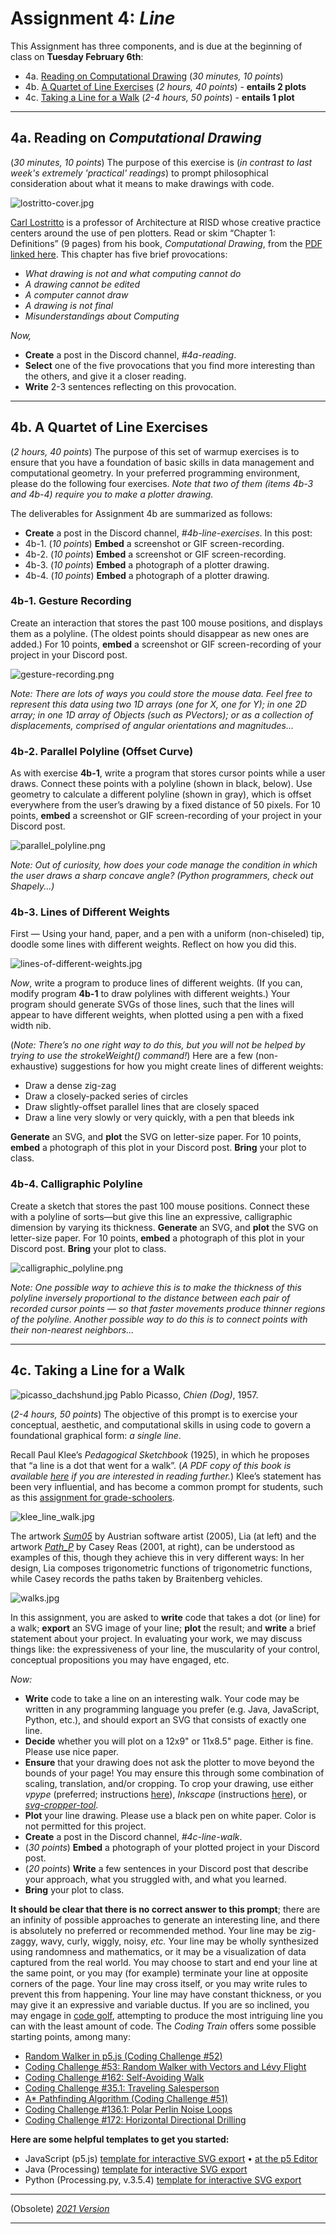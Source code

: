 # Assignment 4: *Line*

This Assignment has three components, and is due at the beginning of class on **Tuesday February 6th**: 

* 4a. [Reading on Computational Drawing](#4a-reading-on-computational-drawing) (*30 minutes, 10 points*) 
* 4b. [A Quartet of Line Exercises](#4b-a-quartet-of-line-exercises) (*2 hours, 40 points*) - **entails 2 plots**
* 4c. [Taking a Line for a Walk](#4c-taking-a-line-for-a-walk) (*2-4 hours, 50 points*) - **entails 1 plot**

---

## 4a. Reading on *Computational Drawing*

(*30 minutes, 10 points*) The purpose of this exercise is (*in contrast to last week's extremely 'practical' readings*) to prompt philosophical consideration about what it means to make drawings with code. 

![lostritto-cover.jpg](resources/lostritto-cover.jpg)

[Carl Lostritto](http://lostritto.com/drawing) is a professor of Architecture at RISD whose creative practice centers around the use of pen plotters. Read or skim “Chapter 1: Definitions” (9 pages) from his book, *Computational Drawing*, from the [PDF linked here](resources/lostritto_chapter1.pdf). This chapter has five brief provocations: 

* *What drawing is not and what computing cannot do*
* *A drawing cannot be edited*
* *A computer cannot draw*
* *A drawing is not final*
* *Misunderstandings about Computing*

*Now,*

* **Create** a post in the Discord channel, *#4a-reading*.
* **Select** one of the five provocations that you find more interesting than the others, and give it a closer reading.
* **Write** 2-3 sentences reflecting on this provocation.

---

## 4b. A Quartet of Line Exercises

(*2 hours, 40 points*) The purpose of this set of warmup exercises is to ensure that you have a foundation of basic skills in data management and computational geometry. In your preferred programming environment, please do the following four exercises. *Note that two of them (items 4b-3 and 4b-4) require you to make a plotter drawing.* 

The deliverables for Assignment 4b are summarized as follows: 

* **Create** a post in the Discord channel, *#4b-line-exercises*. In this post:
* 4b-1. (*10 points*) **Embed** a screenshot or GIF screen-recording.
* 4b-2. (*10 points*) **Embed** a screenshot or GIF screen-recording.
* 4b-3. (*10 points*) **Embed** a photograph of a plotter drawing.
* 4b-4. (*10 points*) **Embed** a photograph of a plotter drawing.

### 4b-1. Gesture Recording

Create an interaction that stores the past 100 mouse positions, and displays them as a polyline. (The oldest points should disappear as new ones are added.) For 10 points, **embed** a screenshot or GIF screen-recording of your project in your Discord post.

![gesture-recording.png](resources/gesture-recording.png)

*Note: There are lots of ways you could store the mouse data. Feel free to represent this data using two 1D arrays (one for X, one for Y); in one 2D array; in one 1D array of Objects (such as PVectors); or as a collection of displacements, comprised of angular orientations and magnitudes...*

### 4b-2. Parallel Polyline (Offset Curve)

As with exercise **4b-1**, write a program that stores cursor points while a user draws. Connect these points with a polyline (shown in black, below). Use geometry to calculate a different polyline (shown in gray), which is offset everywhere from the user’s drawing by a fixed distance of 50 pixels. For 10 points, **embed** a screenshot or GIF screen-recording of your project in your Discord post.

![parallel_polyline.png](resources/parallel_polyline.png)

*Note: Out of curiosity, how does your code manage the condition in which the user draws a sharp concave angle? (Python programmers, check out Shapely...)*

### 4b-3. Lines of Different Weights

First — Using your hand, paper, and a pen with a uniform (non-chiseled) tip, doodle some lines with different weights. Reflect on how you did this. 

![lines-of-different-weights.jpg](resources/lines-of-different-weights.jpg)

*Now*, write a program to produce lines of different weights. (If you can, modify program **4b-1** to draw polylines with different weights.) Your program should generate SVGs of those lines, such that the lines will appear to have different weights, when plotted using a pen with a fixed width nib. 

(*Note: There’s no one right way to do this, but you will not be helped by trying to use the strokeWeight() command!*)  Here are a few (non-exhaustive) suggestions for how you might create lines of different weights:

* Draw a dense zig-zag
* Draw a closely-packed series of circles 
* Draw slightly-offset parallel lines that are closely spaced
* Draw a line very slowly or very quickly, with a pen that bleeds ink

**Generate** an SVG, and **plot** the SVG on letter-size paper. For 10 points, **embed** a photograph of this plot in your Discord post. **Bring** your plot to class. 


### 4b-4. Calligraphic Polyline

Create a sketch that stores the past 100 mouse positions. Connect these with a polyline of sorts—but give this line an expressive, calligraphic dimension by varying its thickness. **Generate** an SVG, and **plot** the SVG on letter-size paper. For 10 points, **embed** a photograph of this plot in your Discord post. **Bring** your plot to class. 

![calligraphic_polyline.png](resources/calligraphic_polyline.png)

*Note: One possible way to achieve this is to make the thickness of this polyline inversely proportional to the distance between each pair of recorded cursor points — so that faster movements produce thinner regions of the polyline. Another possible way to do this is to connect points with their non-nearest neighbors...*


---

## 4c. Taking a Line for a Walk

![picasso_dachshund.jpg](resources/picasso_dachshund.jpg)
Pablo Picasso, *Chien (Dog)*, 1957.

(*2-4 hours, 50 points*) The objective of this prompt is to exercise your conceptual, aesthetic, and computational skills in using code to govern a foundational graphical form: *a single line*. 

Recall Paul Klee’s *Pedagogical Sketchbook* (1925), in which he proposes that “a line is a dot that went for a walk”. (*A PDF copy of this book is available [here](resources/klee_pedagogical_sketchbook_1953.pdf) if you are interested in reading further.*) Klee’s statement has been very influential, and has become a common prompt for students, such as this [assignment for grade-schoolers](https://www.youtube.com/watch?v=2kPu7ndVZEo).

![klee_line_walk.jpg](resources/klee_line_walk.jpg)

The artwork [*Sum05*](http://www.liaworks.com/theprojects/sum05/) by Austrian software artist (2005), Lia (at left) and the artwork [*Path_P*](http://reas.com/path_p/) by Casey Reas (2001, at right), can be understood as examples of this, though they achieve this in very different ways: In her design, Lia composes trigonometric functions of trigonometric functions, while Casey records the paths taken by Braitenberg vehicles.

![walks.jpg](resources/walks.jpg)

In this assignment, you are asked to **write** code that takes a dot (or line) for a walk; **export** an SVG image of your line; **plot** the result; and **write** a brief statement about your project. In evaluating your work, we may discuss things like: the expressiveness of your line, the muscularity of your control, conceptual propositions you may have engaged, etc.

*Now:*

* **Write** code to take a line on an interesting walk. Your code may be written in any programming language you prefer (e.g. Java, JavaScript, Python, etc.), and should export an SVG that consists of exactly one line. 
* **Decide** whether you will plot on a 12x9" or 11x8.5" page. Either is fine. Please use nice paper.
* **Ensure** that your drawing does not ask the plotter to move beyond the bounds of your page! You may ensure this through some combination of scaling, translation, and/or cropping. To crop your drawing, use either *vpype* (preferred; instructions [here](https://github.com/golanlevin/DrawingWithMachines/tree/main/generating_svg/vpype_svg_prep)), *Inkscape* (instructions [here](https://inkscapetutorials.wordpress.com/2014/04/22/inkscape-faq-how-do-i-crop-in-inkscape/)), or [*svg-cropper-tool*](https://msurguy.github.io/svg-cropper-tool/).
* **Plot** your line drawing. Please use a black pen on white paper. Color is not permitted for this project.
* **Create** a post in the Discord channel, *#4c-line-walk*.
* (*30 points*) **Embed** a photograph of your plotted project in your Discord post.
* (*20 points*) **Write** a few sentences in your Discord post that describe your approach, what you struggled with, and what you learned.
* **Bring** your plot to class.

**It should be clear that there is no correct answer to this prompt**; there are an infinity of possible approaches to generate an interesting line, and there is absolutely no preferred or recommended method. Your line may be zig-zaggy, wavy, curly, wiggly, noisy, *etc.* Your line may be wholly synthesized using randomness and mathematics, or it may be a visualization of data captured from the real world. You may choose to start and end your line at the same point, or you may (for example) terminate your line at opposite corners of the page. Your line may cross itself, or you may write rules to prevent this from happening. Your line may have constant thickness, or you may give it an expressive and variable ductus. If you are so inclined, you may engage in [code golf](https://en.wikipedia.org/wiki/Code_golf), attempting to produce the most intriguing line you can with the least amount of code. The *Coding Train* offers some possible starting points, among many:

* [Random Walker in p5.js (Coding Challenge #52)](https://www.youtube.com/watch?v=l__fEY1xanY)
* [Coding Challenge #53: Random Walker with Vectors and Lévy Flight](https://www.youtube.com/watch?v=bqF9w9TTfeo)
* [Coding Challenge #162: Self-Avoiding Walk](https://www.youtube.com/watch?v=m6-cm6GZ1iw)
* [Coding Challenge #35.1: Traveling Salesperson](https://www.youtube.com/watch?v=BAejnwN4Ccw)
* [A* Pathfinding Algorithm (Coding Challenge #51)](https://www.youtube.com/watch?v=aKYlikFAV4k)
* [Coding Challenge #136.1: Polar Perlin Noise Loops](https://www.youtube.com/watch?v=ZI1dmHv3MeM)
* [Coding Challenge #172: Horizontal Directional Drilling](https://www.youtube.com/watch?v=FfCBNL6lWK0)

**Here are some helpful templates to get you started:**

* JavaScript (p5.js) [template for interactive SVG export](random_polyline_p5js.js) • [at the p5 Editor](https://editor.p5js.org/golan/sketches/hrxu2Bnly)
* Java (Processing) [template for interactive SVG export](random_polyline_processing.pde)
* Python (Processing.py, v.3.5.4) [template for interactive SVG export](random_polyline_py.pyde)

---

(Obsolete) [*2021 Version*](https://courses.ideate.cmu.edu/60-428/f2021/offerings/3-foundation/)

---

